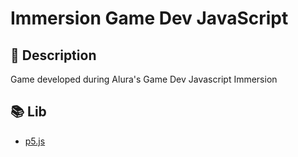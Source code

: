 # Immersion Game Dev JavaScript

## :pencil: Description

Game developed during Alura's Game Dev Javascript Immersion

## :books: Lib

- [p5.js](https://p5js.org/)
